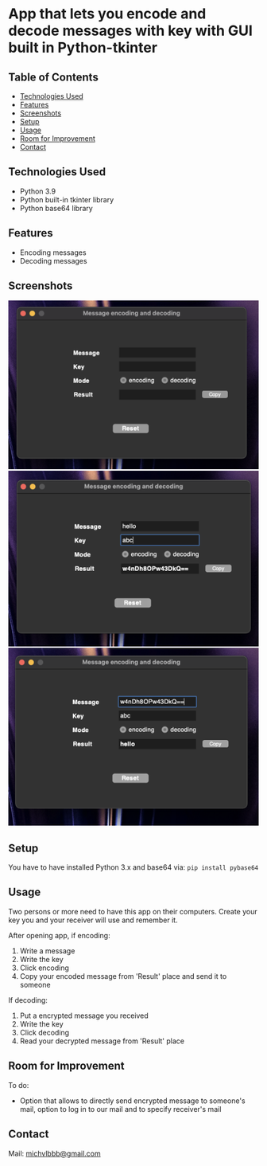 # App that lets you encode and decode messages with key with GUI built in Python-tkinter

## Table of Contents
* [Technologies Used](#technologies-used)
* [Features](#features)
* [Screenshots](#screenshots)
* [Setup](#setup)
* [Usage](#usage)
* [Room for Improvement](#room-for-improvement)
* [Contact](#contact)


## Technologies Used
- Python 3.9
- Python built-in tkinter library
- Python base64 library


## Features
- Encoding messages
- Decoding messages


## Screenshots
![Example screenshot](./img_for_readme/1.png)
![Example screenshot](./img_for_readme/2.png)
![Example screenshot](./img_for_readme/3.png)
<!-- If you have screenshots you'd like to share, include them here. -->


## Setup
You have to have installed Python 3.x and base64 via:
`pip install pybase64`


## Usage
Two persons or more need to have this app on their computers.
Create your key you and your receiver will use and remember it.

After opening app, if encoding:
1. Write a message
2. Write the key
3. Click encoding
4. Copy your encoded message from 'Result' place and send it to someone

If decoding:
1. Put a encrypted message you received
2. Write the key
3. Click decoding
4. Read your decrypted message from 'Result' place


## Room for Improvement

To do:
- Option that allows to directly send encrypted message to someone's mail, option to log in to our mail and to specify receiver's mail


## Contact
Mail: michvlbbb@gmail.com


<!-- Optional -->
<!-- ## License -->
<!-- This project is open source and available under the [... License](). -->

<!-- You don't have to include all sections - just the one's relevant to your project -->
